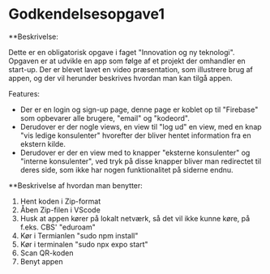 # Godkendelsesopgave1

**Beskrivelse:

Dette er en obligatorisk opgave i faget "Innovation og ny teknologi". Opgaven er at udvikle en app som følge af et projekt der omhandler en start-up. 
Der er blevet lavet en video præsentation, som illustrere brug af appen, og der vil herunder beskrives hvordan man kan tilgå appen.

Features:
- Der er en login og sign-up page, denne page er koblet op til "Firebase" som opbevarer alle brugere, "email" og "kodeord".
- Derudover er der nogle views, en view til "log ud" en view, med en knap "vis ledige konsulenter" hvorefter der bliver hentet information fra en ekstern kilde.
- Derudover er der en view med to knapper "eksterne konsulenter" og "interne konsulenter", ved tryk på disse knapper bliver man redirectet til deres side, som ikke har nogen funktionalitet på siderne endnu.

**Beskrivelse af hvordan man benytter:
1. Hent koden i Zip-format
2. Åben Zip-filen i VScode
3. Husk at appen kører på lokalt netværk, så det vil ikke kunne køre, på f.eks. CBS' "eduroam"
4. Kør i Termianlen "sudo npm install"
5. Kør i terminalen "sudo npx expo start"
6. Scan QR-koden
7. Benyt appen
